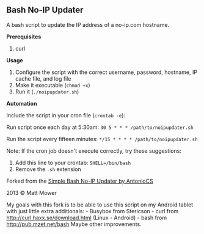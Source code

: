 Bash No-IP Updater
------------------

A bash script to update the IP address of a no-ip.com hostname.

__Prerequisites__

1.  curl

__Usage__

1.  Configure the script with the correct username, password, hostname, IP cache file, and log file
2.  Make it executable (`chmod +x`)
3.  Run it (`./noipupdater.sh`)

__Automation__

Include the script in your cron file (`crontab -e`):

Run script once each day at 5:30am:
`30 5 * * * /path/to/noipupdater.sh`

Run the script every fifteen minutes:
`*/15 * * * * /path/to/noipupdater.sh`

Note: If the cron job doesn't execute correctly, try these suggestions:

1.  Add this line to your crontab: `SHELL=/bin/bash`
2.  Remove the `.sh` extension

Forked from the [Simple Bash No-IP Updater by AntonioCS](https://github.com/AntonioCS/no-ip.com-bash-updater)

2013 © Matt Mower

My goals with this fork is to be able to use this script on my Android tablet
with just little extra additionals:
    - Busybox from Stericson
    - curl from http://curl.haxx.se/download.html (Linux - Android)
    - bash from http://pub.mzet.net/bash
Maybe other improvements.
